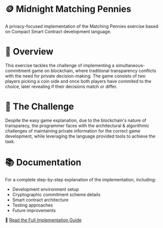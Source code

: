 # 🪙 Midnight Matching Pennies
A privacy-focused implementation of the Matching Pennies exercise based on Compact Smart Contract development language.

# 🎯 Overview
This exercise tackles the challenge of implementing a simultaneous-commitment game on blockchain, where traditional transparency conflicts with the need for private decision-making. The game consists of two players picking a coin side and once both players have commited to the choice, later revealing if their decisions match or differ.

# 🔐 The Challenge
Despite the easy game explanation, due to the blockchain's nature of transparecy, the programmer faces with the architectural & algorithmic challenges of maintaining private information for the correct game development, while leveraging the language provided tools to achieve the task.

# 📚 Documentation
For a complete step-by-step explanation of the implementation, including:
* Development environment setup
* Cryptographic commitment scheme details
* Smart contract architecture
* Testing approaches
* Future improvements

📖 [Read the Full Implementation Guide](https://github.com/swag-source/Midnight-Matching-Pennies/blob/main/%F0%9F%9A%80%20Midnight%20Matching%20Pennies.pdf)
